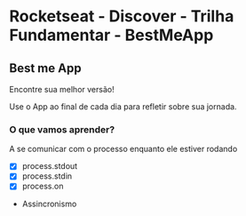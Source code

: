 # Rocketseat - Discover - Trilha Fundamentar - BestMeApp

## Best me App

Encontre sua melhor versão!

Use o App ao final de cada dia para refletir sobre sua jornada.

### O que vamos aprender?

A se comunicar com o processo enquanto ele estiver rodando

- [x] process.stdout
- [x] process.stdin
- [x] process.on

* Assincronismo